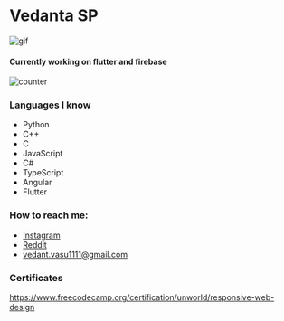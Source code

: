 # Vedanta SP

![gif](https://media3.giphy.com/media/SpoZWVAYlMCMGcLfqU/200w.webp?cid=ecf05e478olqkw6c9dxiy0u517iaew0ta82zrbol8ij3fzd4&rid=200w.webp)

#### Currently working on flutter and firebase

![counter](https://komarev.com/ghpvc/?username=unworld11)

### Languages I know
* Python
* C++
* C
* JavaScript
* C#
* TypeScript
* Angular
* Flutter

### How to reach me:
* [Instagram](https://www.instagram.com/headfullofbullets/)
* [Reddit](https://www.reddit.com/user/Vedanta11)
* vedant.vasu1111@gmail.com

### Certificates
https://www.freecodecamp.org/certification/unworld/responsive-web-design
